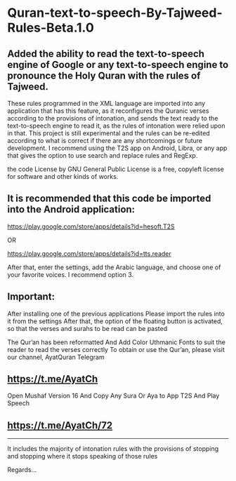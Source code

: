 # Quran-text-to-speech-By-Tajweed-Rules-Beta.1.0

Added the ability to read the text-to-speech engine of Google or any text-to-speech engine to pronounce the Holy Quran with the rules of Tajweed.
--

These rules programmed in the XML language are imported into any application that has this feature, as it reconfigures the Quranic verses according to the provisions of intonation, and sends the text ready to the text-to-speech engine to read it, as the rules of intonation were relied upon in that.
This project is still experimental and the rules can be re-edited according to what is correct if there are any shortcomings or future development.
I recommend using the T2S app on Android, Libra, or any app that gives the option to use search and replace rules and RegExp.

the code License by GNU General Public License is a free, copyleft license for
software and other kinds of works.

It is recommended that this code be imported into the Android application:
--

https://play.google.com/store/apps/details?id=hesoft.T2S


OR

https://play.google.com/store/apps/details?id=tts.reader


After that, enter the settings, add the Arabic language, and choose one of your favorite voices. I recommend option 3.

Important:
--
After installing one of the previous applications
Please import the rules into it from the settings
After that, the option of the floating button is activated, so that the verses and surahs to be read can be pasted

The Qur’an has been reformatted And Add Color Uthmanic Fonts to suit the reader to read the verses correctly
To obtain or use the Qur’an, please visit our channel, AyatQuran Telegram

https://t.me/AyatCh
--

Open Mushaf Version 16 And Copy Any Sura Or Aya to App T2S And Play Speech

https://t.me/AyatCh/72
--
------------------------------------
It includes the majority of intonation rules with the provisions of stopping and stopping where it stops
speaking of those rules


Regards...

